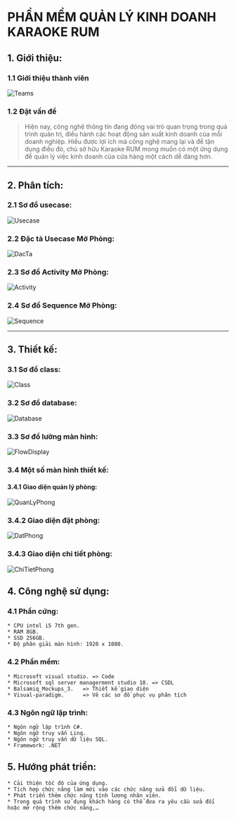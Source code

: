 # __PHẦN MỀM QUẢN LÝ KINH DOANH KARAOKE RUM__
## __1. Giới thiệu:__
### __1.1 Giới thiệu thành viên__
![Teams](images/Teams.png)

### __1.2 Đặt vấn đề__

> Hiện nay, công nghệ thông tin đang đóng vai trò quan trọng trong quá trình quản trị, điều hành các hoạt động sản xuất kinh doanh của mỗi doanh nghiệp. Hiểu được lợi ích mà công nghệ mang lại và để tận dụng điều đó, chủ sở hữu Karaoke RUM mong muốn có một ứng dụng để quản lý việc kinh doanh của cửa hàng một cách dễ dàng hơn.

---
## __2. Phân tích:__
### __2.1 Sơ đồ usecase:__
![Usecase](images/Usecase.png)

### __2.2 Đặc tả Usecase Mở Phòng:__
![DacTa](images/DT_MoPhong.png)

### __2.3 Sơ đồ Activity Mở Phòng:__
![Activity](images/AC_MoPhong.png)

### __2.4 Sơ đồ Sequence Mở Phòng:__
![Sequence](images/SQ_MoPhong.png)

---
## __3. Thiết kế:__
### __3.1 Sơ đồ class:__
![Class](images/SD_Class.png)

### __3.2 Sơ đồ database:__
![Database](images/SD_Database.png)

### __3.3 Sơ đồ lường màn hình:__
![FlowDisplay](images/SD_LuongManHinh.png)

### __3.4 Một số màn hình thiết kế:__
#### __3.4.1 Giao diện quản lý phòng:__
![QuanLyPhong](images/TK_01.png)

### __3.4.2 Giao diện đặt phòng:__
![DatPhong](images/TK_02.png)

### __3.4.3 Giao diện chi tiết phòng:__
![ChiTietPhong](images/TK_03.png)

## __4. Công nghệ sử dụng:__
### __4.1 Phần cứng:__
    * CPU intel i5 7th gen.
    * RAM 8GB. 
    * SSD 256GB. 
    * Độ phân giải màn hình: 1920 x 1080.

### __4.2 Phần mềm:__
    * Microsoft visual studio. => Code
    * Microsoft sql server managerment studio 18. => CSDL
    * Balsamiq_Mockups_3.   => Thiết kế giao diện
    * Visual-paradigm.      => Vẽ các sơ đồ phục vụ phân tích

### __4.3 Ngôn ngữ lập trình:__
    * Ngôn ngữ lập trình C#.
    * Ngôn ngữ truy vấn Linq.
    * Ngôn ngữ truy vấn dữ liệu SQL.
    * Framework: .NET

## __5. Hướng phát triển:__
    * Cải thiện tốc độ của ứng dụng.
    * Tích hợp chức năng làm mới vào các chức năng sửa đổi dữ liệu.
    * Phát triển thêm chức năng tính lương nhân viên. 
    * Trong quá trình sử dụng khách hàng có thể đưa ra yêu cầu sửa đổi hoặc mở rộng thêm chức năng,…




